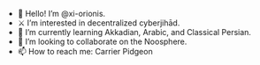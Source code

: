 - 👋 Hello! I’m @xi-orionis.
- ⚔ I’m interested in decentralized cyberjihād.
- 🌱 I’m currently learning Akkadian, Arabic, and Classical Persian.
- 🧠 I’m looking to collaborate on the Noosphere.
- 📫 How to reach me: Carrier Pidgeon

<!---
xi-orionis/xi-orionis is a ✨ special ✨ repository because its `README.md` (this file) appears on your GitHub profile.
You can click the Preview link to take a look at your changes.
--->
